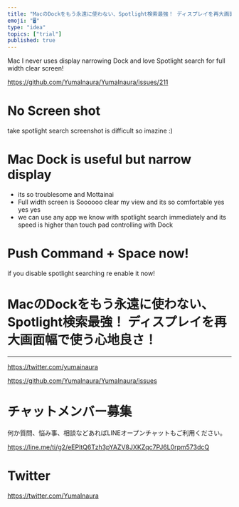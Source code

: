 ```yaml
---
title: "MacのDockをもう永遠に使わない、Spotlight検索最強！ ディスプレイを再大画面幅で使う心地良さ！"
emoji: "🖥"
type: "idea"
topics: ["trial"]
published: true
---
```


Mac I never uses display narrowing Dock and love Spotlight search for full width clear screen!

https://github.com/YumaInaura/YumaInaura/issues/211

# No Screen shot

take spotlight search screenshot is difficult so imazine :)

# Mac Dock is useful but narrow display

- its so troublesome and Mottainai
- Full width screen is Soooooo clear my view and its so comfortable yes yes yes
- we can use any app we know with spotlight search immediately and its speed is higher than touch pad controlling with Dock

# Push Command + Space now!

if you disable spotlight searching re enable it now!


 # MacのDockをもう永遠に使わない、Spotlight検索最強！ ディスプレイを再大画面幅で使う心地良さ！

---

https://twitter.com/yumainaura

https://github.com/YumaInaura/YumaInaura/issues











<!-- Update From Qiita API -->

# チャットメンバー募集


何か質問、悩み事、相談などあればLINEオープンチャットもご利用ください。

https://line.me/ti/g2/eEPltQ6Tzh3pYAZV8JXKZqc7PJ6L0rpm573dcQ





# Twitter


https://twitter.com/YumaInaura


<!-- Update From Qiita API -->



